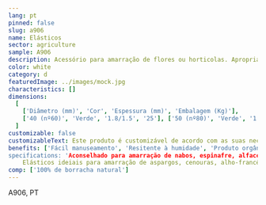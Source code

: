 ```yaml
---
lang: pt
pinned: false
slug: a906
name: Elásticos
sector: agriculture
sample: A906
description: Acessório para amarração de flores ou horticolas. Apropriados para contato com alimentos, são a solução ideal para amarrar os talos do produto e segurar suas folhas, garantindo assim a preservação da humidade e a manutenção de sua frescura. A agrupação do produto por meio do uso do elástico facilita a apresentação adequada para o consumidor final.
color: white
category: d
featuredImage: ../images/mock.jpg
characteristics: []
dimensions:
  [
    ['Diâmetro (mm)', 'Cor', 'Espessura (mm)', 'Embalagem (Kg)'],
    ['40 (nº60)', 'Verde', '1.8/1.5', '25'], ['50 (nº80)', 'Verde', '1.8/1.5', '25'], ['60 (nº100)', 'Verde', '1.8/1.5', '25']
  ]
customizable: false
customizableText: Este produto é customizável de acordo com as suas necessidades. Contacte-nos para mais informações.
benefits: ['Fácil manuseamento', 'Resitente à humidade', 'Produto orgânico', ' Reutilizável']' 
specifications: 'Aconselhado para amarração de nabos, espinafre, alfaces, chicória e outras leguminosas.'
    Elásticos ideiais para amarração de aspargos, cenouras, alho-francês, cebolinhas.'
comp: ['100% de borracha natural']
---
```


A906, PT
